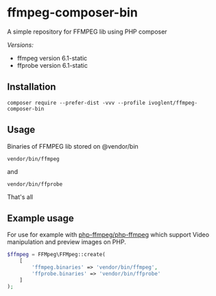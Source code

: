 # ffmpeg-composer-bin

A simple repository for FFMPEG lib using PHP composer

*Versions:*

- ffmpeg version 6.1-static
- ffprobe version 6.1-static

## Installation

```shell
composer require --prefer-dist -vvv --profile ivoglent/ffmpeg-composer-bin
```

## Usage

Binaries of FFMPEG lib stored on @vendor/bin

```shell
vendor/bin/ffmpeg
```

and

```shell
vendor/bin/ffprobe
```

That's all

## Example usage

For use for example with [php-ffmpeg/php-ffmpeg](https://github.com/PHP-FFMpeg/PHP-FFMpeg) which support Video
manipulation and preview images on PHP.

```php
$ffmpeg = FFMpeg\FFMpeg::create(
    [
        'ffmpeg.binaries' => 'vendor/bin/ffmpeg',
        'ffprobe.binaries' => 'vendor/bin/ffprobe'
    ]
);
```
